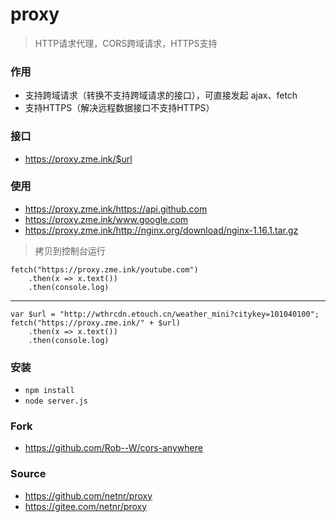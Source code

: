 # proxy
> HTTP请求代理，CORS跨域请求，HTTPS支持

### 作用
- 支持跨域请求（转换不支持跨域请求的接口），可直接发起 ajax、fetch
- 支持HTTPS（解决远程数据接口不支持HTTPS）

### 接口
- https://proxy.zme.ink/$url

### 使用
- <https://proxy.zme.ink/https://api.github.com>
- <https://proxy.zme.ink/www.google.com>
- <https://proxy.zme.ink/http://nginx.org/download/nginx-1.16.1.tar.gz>

> 拷贝到控制台运行

```
fetch("https://proxy.zme.ink/youtube.com")
	.then(x => x.text())
	.then(console.log)
```
----------
```
var $url = "http://wthrcdn.etouch.cn/weather_mini?citykey=101040100";
fetch("https://proxy.zme.ink/" + $url)
	.then(x => x.text())
	.then(console.log)
```

### 安装
- `npm install`
- `node server.js`

### Fork
- <https://github.com/Rob--W/cors-anywhere>

### Source
- <https://github.com/netnr/proxy>
- <https://gitee.com/netnr/proxy>